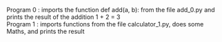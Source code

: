 Program 0 : imports the function def add(a, b): from the file add_0.py and prints the result of the addition 1 + 2 = 3  
Program 1 : imports functions from the file calculator_1.py, does some Maths, and prints the result  
